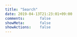 ```yaml
---
title: "Search"
date: 2019-04-13T21:23:01+09:00
comments:       false
showMeta:       false
showActions:    false
---
```


